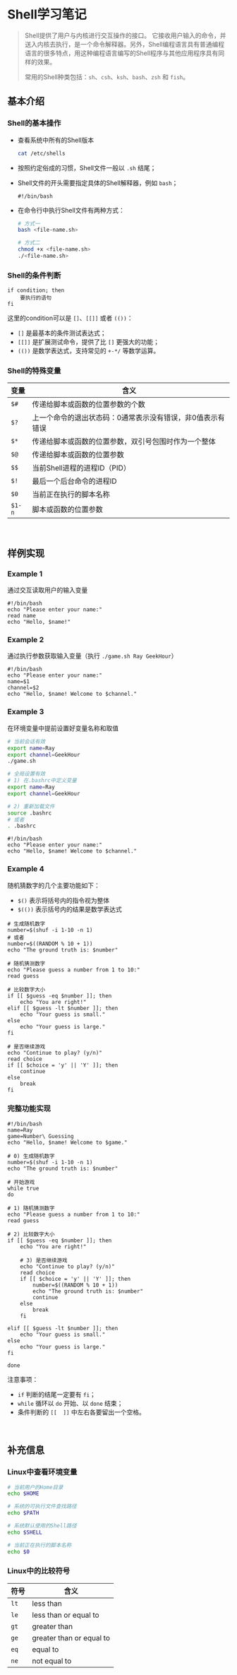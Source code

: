 # Shell学习笔记

> Shell提供了用户与内核进行交互操作的接口。 它接收用户输入的命令，并送入内核去执行，是一个命令解释器。另外，Shell编程语言具有普通编程语言的很多特点，用这种编程语言编写的Shell程序与其他应用程序具有同样的效果。
>
> 常用的Shell种类包括：``sh``、`csh`、`ksh`、`bash`、`zsh` 和 `fish`。

## 基本介绍

### Shell的基本操作

- 查看系统中所有的Shell版本

  ```bash
  cat /etc/shells
  ```

- 按照约定俗成的习惯，Shell文件一般以 `.sh` 结尾；

- Shell文件的开头需要指定具体的Shell解释器，例如 `bash`；

  ```shell
  #!/bin/bash
  ```

- 在命令行中执行Shell文件有两种方式：
  
  ```bash
  # 方式一
  bash <file-name.sh>
  
  # 方式二
  chmod +x <file-name.sh>
  ./<file-name.sh>
  ```

### Shell的条件判断

```shell
if condition; then
    要执行的语句
fi
```

这里的condition可以是 `[]`、`[[]]` 或者 `(())`：

- `[]` 是最基本的条件测试表达式；
- `[[]]` 是扩展测试命令，提供了比 `[]` 更强大的功能；
- `(())` 是数学表达式，支持常见的 `+-*/` 等数学运算。

### Shell的特殊变量

| 变量   | 含义                                                       |
| ------ | ---------------------------------------------------------- |
| `$#`   | 传递给脚本或函数的位置参数的个数                           |
| `$?`   | 上一个命令的退出状态码：0通常表示没有错误，非0值表示有错误 |
| `$*`   | 传递给脚本或函数的位置参数，双引号包围时作为一个整体       |
| `$@`   | 传递给脚本或函数的位置参数                                 |
| `$$`   | 当前Shell进程的进程ID（PID）                               |
| `$!`   | 最后一个后台命令的进程ID                                   |
| `$0`   | 当前正在执行的脚本名称                                     |
| `$1-n` | 脚本或函数的位置参数                                       |

<br>

## 样例实现

### Example 1

通过交互读取用户的输入变量

```shell
#!/bin/bash
echo "Please enter your name:"
read name
echo "Hello, $name!"
```

### Example 2

通过执行参数获取输入变量（执行 `./game.sh Ray GeekHour`）

```shell
#!/bin/bash
echo "Please enter your name:"
name=$1
channel=$2
echo "Hello, $name! Welcome to $channel."
```

### Example 3

在环境变量中提前设置好变量名称和取值

```bash
# 当前会话有效
export name=Ray
export channel=GeekHour
./game.sh

# 全局设置有效
# 1) 在.bashrc中定义变量
export name=Ray
export channel=GeekHour

# 2) 重新加载文件
source .bashrc
# 或者
. .bashrc
```

```shell
#!/bin/bash
echo "Please enter your name:"
echo "Hello, $name! Welcome to $channel."
```

### Example 4

随机猜数字的几个主要功能如下：

- `$()` 表示将括号内的指令视为整体
- `$(())` 表示括号内的结果是数学表达式

```shell
# 生成随机数字
number=$(shuf -i 1-10 -n 1)
# 或者
number=$((RANDOM % 10 + 1))
echo "The ground truth is: $number"

# 随机猜测数字
echo "Please guess a number from 1 to 10:"
read guess

# 比较数字大小
if [[ $guess -eq $number ]]; then
    echo "You are right!"
elif [[ $guess -lt $number ]]; then
    echo "Your guess is small."
else
    echo "Your guess is large."
fi

# 是否继续游戏
echo "Continue to play? (y/n)"
read choice
if [[ $choice = 'y' || 'Y' ]]; then
    continue
else
    break
fi
```

### 完整功能实现

```shell
#!/bin/bash
name=Ray
game=Number\ Guessing
echo "Hello, $name! Welcome to $game."

# 0) 生成随机数字
number=$(shuf -i 1-10 -n 1)
echo "The ground truth is: $number"

# 开始游戏
while true
do

# 1) 随机猜测数字
echo "Please guess a number from 1 to 10:"
read guess

# 2) 比较数字大小
if [[ $guess -eq $number ]]; then
    echo "You are right!"

    # 3) 是否继续游戏
    echo "Continue to play? (y/n)"
    read choice
    if [[ $choice = 'y' || 'Y' ]]; then
        number=$((RANDOM % 10 + 1))
        echo "The ground truth is: $number"
        continue
    else
        break
    fi

elif [[ $guess -lt $number ]]; then
    echo "Your guess is small."
else
    echo "Your guess is large."
fi

done
```

注意事项：

- `if` 判断的结尾一定要有 `fi`；
- `while` 循环以 `do` 开始、以 `done` 结束；
- 条件判断的 `[[  ]]` 中左右各要留出一个空格。

<br>

## 补充信息

### Linux中查看环境变量

```bash
# 当前用户的Home目录
echo $HOME

# 系统的可执行文件查找路径
echo $PATH

# 系统默认使用的Shell路径
echo $SHELL

# 当前正在执行的脚本名称
echo $0
```

### Linux中的比较符号

| 符号 | 含义                     |
| ---- | ------------------------ |
| `lt` | less than                |
| `le` | less than or equal to    |
| `gt` | greater than             |
| `ge` | greater than or equal to |
| `eq` | equal to                 |
| `ne` | not equal to             |
